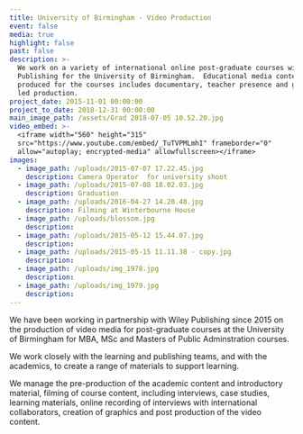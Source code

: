 ```yaml
---
title: University of Birmingham - Video Production
event: false
media: true
highlight: false
past: false
description: >-
  We work on a variety of international online post-graduate courses with Wiley
  Publishing for the University of Birmingham.  Educational media content
  produced for the courses includes documentary, teacher presence and graphics
  led production.
project_date: 2015-11-01 00:00:00
project_to_date: 2018-12-31 00:00:00
main_image_path: /assets/Grad 2018-07-05 10.52.20.jpg
video_embed: >-
  <iframe width="560" height="315"
  src="https://www.youtube.com/embed/_TuTVPMLmhI" frameborder="0"
  allow="autoplay; encrypted-media" allowfullscreen></iframe>
images:
  - image_path: /uploads/2015-07-07 17.22.45.jpg
    description: Camera Operator  for university shoot
  - image_path: /uploads/2015-07-08 18.02.03.jpg
    description: Graduation
  - image_path: /uploads/2016-04-27 14.20.48.jpg
    description: Filming at Winterbourne House
  - image_path: /uploads/blossom.jpg
    description:
  - image_path: /uploads/2015-05-12 15.44.07.jpg
    description:
  - image_path: /uploads/2015-05-15 11.11.38 - copy.jpg
    description:
  - image_path: /uploads/img_1978.jpg
    description:
  - image_path: /uploads/img_1979.jpg
    description:
---
```


We have been working in partnership with Wiley Publishing since 2015 on the production of video media for post-graduate courses at the University of Birmingham for MBA, MSc and Masters of Public Adminstration courses.

We work closely with the learning and publishing teams, and with the academics, to create a range of materials to support learning.

We manage the pre-production of the academic content and introductory material, filming of course content, including interviews, case studies, learning materials, online recording of interviews with international collaborators, creation of graphics and post production of the video content.